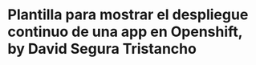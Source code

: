 # Plantilla para mostrar el despliegue continuo de una app en Openshift, by David Segura Tristancho


